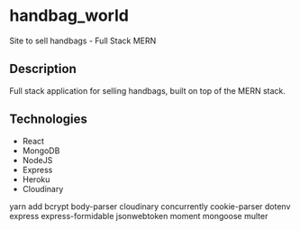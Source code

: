 # handbag_world

Site to sell handbags - Full Stack MERN

## Description

Full stack application for selling handbags, built on top of the MERN stack.

## Technologies

- React
- MongoDB
- NodeJS
- Express
- Heroku
- Cloudinary


yarn add bcrypt body-parser cloudinary concurrently cookie-parser dotenv express express-formidable jsonwebtoken moment mongoose multer
